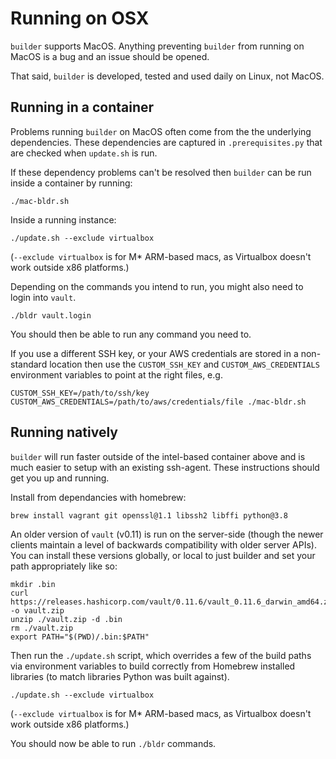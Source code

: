# Running on OSX

`builder` supports MacOS. Anything preventing `builder` from running on MacOS is a bug and an issue should be opened.

That said, `builder` is developed, tested and used daily on Linux, not MacOS.

## Running in a container

Problems running `builder` on MacOS often come from the the underlying dependencies. These dependencies are captured in `.prerequisites.py` that are checked when `update.sh` is run.

If these dependency problems can't be resolved then `builder` can be run inside a container by running:

    ./mac-bldr.sh

Inside a running instance:

    ./update.sh --exclude virtualbox

(`--exclude virtualbox` is for M* ARM-based macs, as Virtualbox doesn't work outside x86 platforms.)

Depending on the commands you intend to run, you might also need to login into `vault`.

    ./bldr vault.login

You should then be able to run any command you need to.

If you use a different SSH key, or your AWS credentials are stored in a non-standard location then use the 
`CUSTOM_SSH_KEY` and `CUSTOM_AWS_CREDENTIALS` environment variables to point at the right files, e.g.

    CUSTOM_SSH_KEY=/path/to/ssh/key CUSTOM_AWS_CREDENTIALS=/path/to/aws/credentials/file ./mac-bldr.sh

## Running natively

`builder` will run faster outside of the intel-based container above and is much easier to setup with an existing 
ssh-agent. These instructions should get you up and running.

Install from dependancies with homebrew:

    brew install vagrant git openssl@1.1 libssh2 libffi python@3.8

An older version of `vault` (v0.11) is run on the server-side (though the newer clients maintain a level of backwards
compatibility with older server APIs). You can install these versions globally, or local to just builder and set your 
path appropriately like so:

```
mkdir .bin
curl https://releases.hashicorp.com/vault/0.11.6/vault_0.11.6_darwin_amd64.zip -o vault.zip 
unzip ./vault.zip -d .bin
rm ./vault.zip
export PATH="$(PWD)/.bin:$PATH"
```

Then run the `./update.sh` script, which overrides a few of the build paths via environment variables to build correctly 
from Homebrew installed libraries (to match libraries Python was built against).

    ./update.sh --exclude virtualbox

(`--exclude virtualbox` is for M* ARM-based macs, as Virtualbox doesn't work outside x86 platforms.)

You should now be able to run `./bldr` commands.
